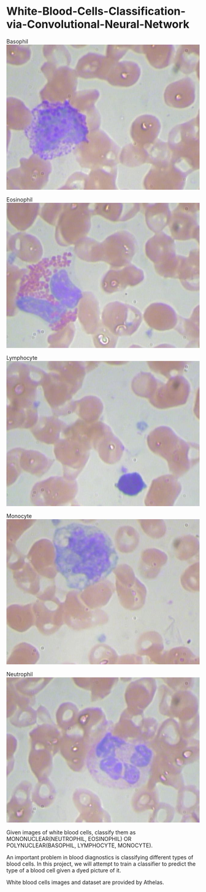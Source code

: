 # White-Blood-Cells-Classification-via-Convolutional-Neural-Network

Basophil
![Pictures](Pictures/basophil.jpg)

Eosinophil
![Pictures](Pictures/eosinophil.jpg)

Lymphocyte
![Pictures](Pictures/lymphocyte.jpg)

Monocyte
![Pictures](Pictures/monocyte.jpg)

Neutrophil
![Pictures](Pictures/neutrophil.jpg)

Given images of white blood cells, classify them as MONONUCLEAR(NEUTROPHIL, EOSINOPHIL) OR POLYNUCLEAR(BASOPHIL, LYMPHOCYTE, MONOCYTE).

An important problem in blood diagnostics is classifying different types of blood cells. In this project, we will attempt to train a classifier to predict the type of a blood cell given a dyed picture of it.

White blood cells images and dataset are provided by Athelas.


